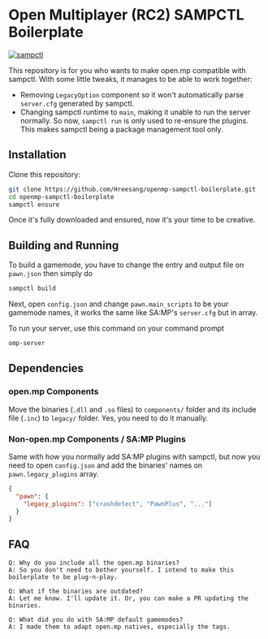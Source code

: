 # Open Multiplayer (RC2) SAMPCTL Boilerplate

[![sampctl](https://img.shields.io/badge/sampctl-openmp--sampctl--boilerplate-2f2f2f.svg?style=for-the-badge)](https://github.com/Hreesang/openmp-sampctl-boilerplate)

This repository is for you who wants to make open.mp compatible with sampctl. With some little tweaks, it manages to be able to work together:

- Removing `LegacyOption` component so it won't automatically parse `server.cfg` generated by sampctl.
- Changing sampctl runtime to `main`, making it unable to run the server normally. So now, `sampctl run` is only used to re-ensure the plugins. This makes sampctl being a package management tool only.

## Installation

Clone this repository:

```bash
git clone https://github.com/Hreesang/openmp-sampctl-boilerplate.git
cd openmp-sampctl-boilerplate
sampctl ensure
```

Once it's fully downloaded and ensured, now it's your time to be creative.

## Building and Running

To build a gamemode, you have to change the entry and output file on `pawn.json` then simply do

```bash
sampctl build
```

Next, open `config.json` and change `pawn.main_scripts` to be your gamemode names, it works the same like SA:MP's `server.cfg` but in array.

To run your server, use this command on your command prompt

```bash
omp-server
```

## Dependencies

### open.mp Components

Move the binaries (`.dll` and `.so` files) to `components/` folder and its include file (`.inc`) to `legacy/` folder. Yes, you need to do it manually.

### Non-open.mp Components / SA:MP Plugins

Same with how you normally add SA:MP plugins with sampctl, but now you need to open `config.json` and add the binaries' names on `pawn.legacy_plugins` array.

```json
{
  "pawn": {
    "legacy_plugins": ["crashdetect", "PawnPlus", "..."]
  }
}
```

## FAQ

```
Q: Why do you include all the open.mp binaries?
A: So you don't need to bother yourself. I intend to make this boilerplate to be plug-n-play.
```

```
Q: What if the binaries are outdated?
A: Let me know. I'll update it. Or, you can make a PR updating the binaries.
```

```
Q: What did you do with SA:MP default gamemodes?
A: I made them to adapt open.mp natives, especially the tags.
```
